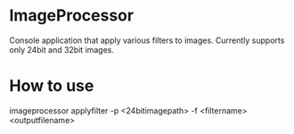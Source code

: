 # ImageProcessor
Console application that apply various filters to images.
Currently supports only 24bit and 32bit images.

# How to use
imageprocessor applyfilter -p <24bitimagepath> -f \<filtername> \<outputfilename>

